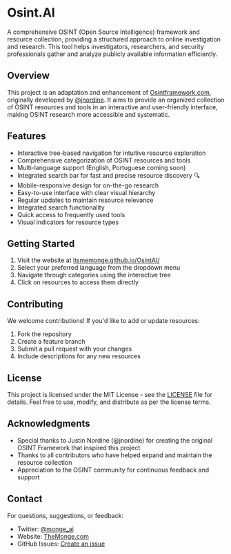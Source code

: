 # Osint.AI

A comprehensive OSINT (Open Source Intelligence) framework and resource collection, providing a structured approach to online investigation and research. This tool helps investigators, researchers, and security professionals gather and analyze publicly available information efficiently.

## Overview

This project is an adaptation and enhancement of [Osintframework.com](https://osintframework.com), originally developed by [@jnordine](https://x.com/jnordine). It aims to provide an organized collection of OSINT resources and tools in an interactive and user-friendly interface, making OSINT research more accessible and systematic.

## Features

- Interactive tree-based navigation for intuitive resource exploration
- Comprehensive categorization of OSINT resources and tools
- Multi-language support (English, Portuguese coming soon)
- Integrated search bar for fast and precise resource discovery 🔍
- Mobile-responsive design for on-the-go research
- Easy-to-use interface with clear visual hierarchy
- Regular updates to maintain resource relevance
- Integrated search functionality
- Quick access to frequently used tools
- Visual indicators for resource types

## Getting Started

1. Visit the website at [itsmemonge.github.io/OsintAI/](https://itsmemonge.github.io/OsintAI/)
2. Select your preferred language from the dropdown menu
3. Navigate through categories using the interactive tree
4. Click on resources to access them directly

## Contributing

We welcome contributions! If you'd like to add or update resources:

1. Fork the repository
2. Create a feature branch
3. Submit a pull request with your changes
4. Include descriptions for any new resources

## License

This project is licensed under the MIT License - see the [LICENSE](LICENSE) file for details. Feel free to use, modify, and distribute as per the license terms.

## Acknowledgments

- Special thanks to Justin Nordine (@jnordine) for creating the original OSINT Framework that inspired this project
- Thanks to all contributors who have helped expand and maintain the resource collection
- Appreciation to the OSINT community for continuous feedback and support

## Contact

For questions, suggestions, or feedback:
- Twitter: [@monge_ai](https://twitter.com/monge_ai)
- Website: [TheMonge.com](https://themonge.com/contact)
- GitHub Issues: [Create an issue](https://github.com/ItsMeMonge/Osint.AI/issues)

